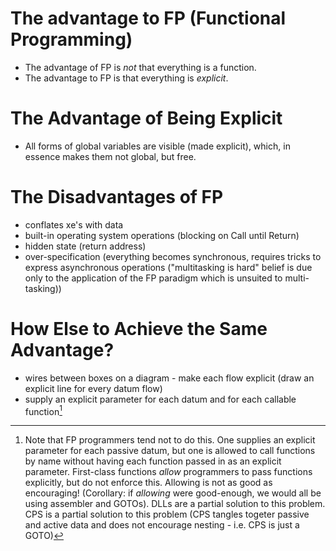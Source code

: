 # The advantage to FP (Functional Programming)
- The advantage of FP is *not* that everything is a function.
- The advantage to FP is that everything is *explicit*.

# The Advantage of Being Explicit
- All forms of global variables are visible (made explicit), which, in essence makes them not global, but free.


# The Disadvantages of FP
- conflates xe's with data
- built-in operating system operations (blocking on Call until Return)
- hidden state (return address)
- over-specification (everything becomes synchronous, requires tricks to express asynchronous operations ("multitasking is hard" belief is due only to the application of the FP paradigm which is unsuited to multi-tasking))

# How Else to Achieve the Same Advantage?
- wires between boxes on a diagram - make each flow explicit (draw an explicit line for every datum flow) 
- supply an explicit parameter for each datum and for each callable function[^1]

[^1]: Note that FP programmers tend not to do this.  One supplies an explicit parameter for each passive datum, but one is allowed to call functions by name without having each function passed in as an explicit parameter.  First-class functions *allow* programmers to pass functions explicitly, but do not enforce this.  Allowing is not as good as encouraging! (Corollary: if *allowing* were good-enough, we would all be using assembler and GOTOs).  DLLs are a partial solution to this problem.  CPS is a partial solution to this problem (CPS tangles togeter passive and active data and does not encourage nesting - i.e. CPS is just a GOTO)